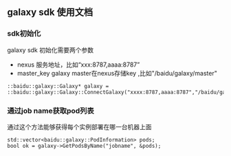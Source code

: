 ## galaxy sdk 使用文档

### sdk初始化
galaxy sdk 初始化需要两个参数
* nexus 服务地址，比如“xxx:8787,aaaa:8787”
* master_key galaxy master在nexus存储key ,比如"/baidu/galaxy/master"

```
::baidu::galaxy::Galaxy* galaxy = ::baidu::galaxy::Galaxy::ConnectGalaxy("xxxx:8787,aaaa:8787","/baidu/galaxy/master");
```

### 通过job name获取pod列表
通过这个方法能够获得每个实例部署在哪一台机器上面
```
std::vector<baidu::galaxy::PodInformation> pods;
bool ok = galaxy->GetPodsByName("jobname", &pods);
```




